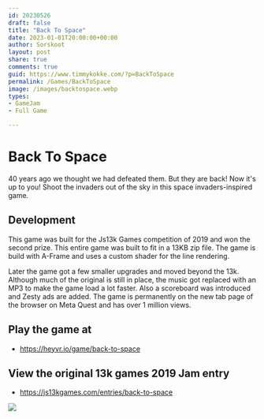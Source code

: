 ```yaml
---
id: 20230526
draft: false
title: "Back To Space"
date: 2023-01-01T20:00:00+00:00
author: Sorskoot
layout: post
share: true
comments: true
guid: https://www.timmykokke.com/?p=BackToSpace
permalink: /Games/BackToSpace
image: /images/backtospace.webp
types: 
- GameJam
- Full Game

---
```


# Back To Space
40 years ago we thought we had defeated them. But they are back! Now it's up to you! Shoot the invaders out of the sky in this space invaders-inspired game.

## Development
This game was built for the Js13k Games competition of 2019 and won the second prize. This entire game was built to fit in a 13KB zip file. The game is build with A-Frame and uses a custom shader for the line rendering.

Later the game got a few smaller upgrades and moved beyond the 13k. Although much of the original is still in place, the music got replaced with an MP3 to make the game load a lot faster. Also a scoreboard was introduced and Zesty ads are added. The game is permanently on the new tab page of the browser on Meta Quest and has over 1 million views.

## Play the game at
- https://heyvr.io/game/back-to-space

## View the original 13k games 2019 Jam entry
- https://js13kgames.com/entries/back-to-space

![](https://heyvr.io/media/user/thumbnails/d8b22aedab44e2299ad1bec1eb713695-lg.jpg)